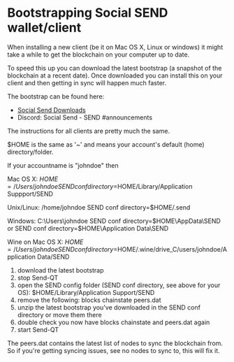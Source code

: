 # Bootstrapping Social SEND wallet/client

When installing a new client (be it on Mac OS X, Linux or windows) it might take a while to get the blockchain on your computer up to date.

To speed this up you can download the latest bootstrap (a snapshot of the blockchain at a recent date).
Once downloaded you can install this on your client and then getting in sync will happen much faster.


The bootstrap can be found here:
- <a href="https://socialsend.io/#downloads">Social Send Downloads</a>
- Discord: Social Send - SEND #announcements


The instructions for all clients are pretty much the same.

$HOME is the same as '~' and means your account's default (home) directory/folder.

If your accountname is "johndoe" then

Mac OS X: 
$HOME=/Users/johndoe 
SEND conf directory=$HOME/Library/Application Suppport/SEND

Unix/Linux: 
/home/johndoe 
SEND conf directory=$HOME/.send


Windows: 
C:\Users\johndoe
SEND conf directory=$HOME\AppData\SEND
or
SEND conf directory=$HOME\Application Data\SEND

Wine on Mac OS X:
$HOME=/Users/johndoe 
SEND conf directory=$HOME/.wine/drive_C/users/johndoe/Application Data/SEND



1. download the latest bootstrap 
1. stop Send-QT
2. open the SEND config folder (SEND conf directory, see above for your OS): $HOME/Library/Application Support/SEND
3. remove the following: blocks chainstate peers.dat
4. unzip the latest bootstrap you've downloaded in the SEND conf directory or move them there
5. double check you now have blocks chainstate and peers.dat again
6. start Send-QT


The peers.dat contains the latest list of nodes to sync the blockchain from. So if you're getting syncing issues, see no nodes to sync to, this will fix it.



